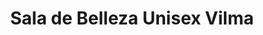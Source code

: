 ---
title: "Sala de Belleza Unisex Vilma"
url: /quito/sala-de-belleza-unisex-vilma/
shop: cosméticos
---